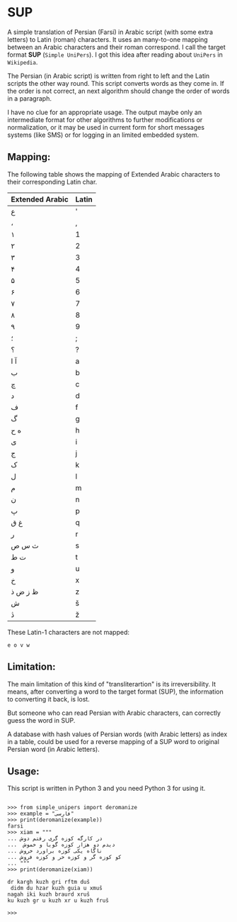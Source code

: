 SUP
===

A simple translation of Persian (Farsi) in Arabic script (with some
extra letters) to Latin (roman) characters. It uses an many-to-one
mapping between an Arabic characters and their roman correspond. I call
the target format **SUP** (`Simple UniPers`). I got this idea after reading
about `UniPers` in `Wikipedia`.

The Persian (in Arabic script) is written from right to left and the
Latin scripts the other way round. This script converts words as they
come in. If the order is not correct, an next algorithm should change
the order of words in a paragraph.

I have no clue for an appropriate usage. The output maybe only an
intermediate format for other algorithms to further modifications or
normalization, or it may be used in current form for short messages
systems (like SMS) or for logging in an limited embedded system.

Mapping:
--------

The following table shows the mapping of Extended Arabic characters to
their corresponding Latin char.


Extended Arabic | Latin
----------------|------
   ع            |   '
   ،            |   ,
   ۱            |   1
   ۲            |   2
   ۳            |   3
   ۴            |   4
   ۵            |   5
   ۶            |   6
   ۷            |   7
   ۸            |   8
   ۹            |   9
   ؛            |   ;
   ؟            |   ?
   آ   ا        |   a
   ب            |   b
   چ            |   c
   د            |   d
   ف            |   f
   گ            |   g
   ه  ح         |   h
   ی            |   i
   ج            |   j
   ک            |   k
   ل            |   l
   م            |   m
   ن            |   n
   پ            |   p
   غ  ق         |   q
   ر            |   r
   ث   س   ص    |   s
   ت   ط        |   t
   و            |   u
   خ            |   x
   ظ ز  ض   ذ   |   z
   ش            |   š
   ڎ            |   ž

These Latin-1 characters are not mapped:

    e o v w 

Limitation:
-----------

The main limitation of this kind of "transliterartion" is its
irreversibility. It means, after converting a word to the target format
(SUP), the information to converting it back, is lost.

But someone who can read Persian with Arabic characters, can correctly
guess the word in SUP.

A database with hash values of Persian words (with Arabic letters) as
index in a table, could be used for a reverse mapping of a SUP word to
original Persian word (in Arabic letters).

Usage:
------

This script is written in Python 3 and you need Python 3 for using it.

~~~~~

>>> from simple_unipers import deromanize
>>> example = "فارسی"
>>> print(deromanize(example))
farsi
>>> xiam = """
... در کارگه کوزه گری رفتم دوش
...  دیدم دو هزار کوزه گویا و خموش
... ناگاه یکی کوزه براورد خروش
... کو کوزه گر و کوزه خر و کوزه فروش
... """
>>> print(deromanize(xiam))

dr kargh kuzh gri rftm duš
 didm du hzar kuzh guia u xmuš
nagah iki kuzh braurd xruš
ku kuzh gr u kuzh xr u kuzh fruš

>>> 

~~~~~
